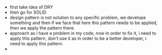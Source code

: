 ﻿- first take idea of DRY
- then go for SOLID
- design pattern is not solution to any specific problem, we develope something and then if we face that here this pattern needs to be applied, then we apply the pattern there.
- approach as i have a problem in my code, now in order to fix it, i need to apply this pattern, don't use it as in order to be a better developer, i need to apply this pattern.
- 